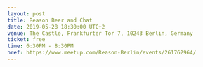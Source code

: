 ```yaml
---
layout: post
title: Reason Beer and Chat
date: 2019-05-28 18:30:00 UTC+2
venue: The Castle, Frankfurter Tor 7, 10243 Berlin, Germany
ticket: free
time: 6:30PM - 8:30PM
href: https://www.meetup.com/Reason-Berlin/events/261762964/
---
```

